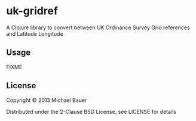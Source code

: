# uk-gridref

A Clojure library to convert between UK Ordinance Survey Grid references
and Latitude Longitude

## Usage

FIXME

## License

Copyright © 2013 Michael Bauer

Distributed under the 2-Clause BSD License, see LICENSE for details
